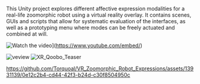 This Unity project explores different affective expression modalities for a real-life zoomorphic robot using a virtual reality overlay. It contains scenes, GUIs and scripts that allow for systematic evaluation of the interfaces, as well as a prototyping menu where modes can be freely actuated and combined at will.

![Watch the video](https://img.youtube.com/vi/<B5ucAt7Fp0I>/hqdefault.jpg)](https://www.youtube.com/embed/<B5ucAt7Fp0I>)

![veview](https://github.com/Torquoal/VR_Zoomorphic_Robot_Expressions/assets/13931139/3998f32d-d9e1-4ece-ade2-247ac8971067)
![XR_Qoobo_Teaser](https://github.com/Torquoal/VR_Zoomorphic_Robot_Expressions/assets/13931139/39d3a211-1612-4383-880a-ec2e4782b247)

https://github.com/Torquoal/VR_Zoomorphic_Robot_Expressions/assets/13931139/0e12c2b4-cd44-42f3-b24d-c30f8504950c



